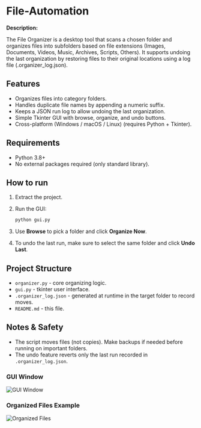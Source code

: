 # File-Automation

**Description:**

The File Organizer is a desktop tool that scans a chosen folder and organizes files into subfolders based on file extensions (Images, Documents, Videos, Music, Archives, Scripts, Others). It supports undoing the last organization by restoring files to their original locations using a log file (.organizer_log.json).

## Features
- Organizes files into category folders.
- Handles duplicate file names by appending a numeric suffix.
- Keeps a JSON run log to allow undoing the last organization.
- Simple Tkinter GUI with browse, organize, and undo buttons.
- Cross-platform (Windows / macOS / Linux) (requires Python + Tkinter).

## Requirements
- Python 3.8+
- No external packages required (only standard library).

## How to run
1. Extract the project.
2. Run the GUI:

   ```bash
   python gui.py
   ```
3. Use **Browse** to pick a folder and click **Organize Now**.

4. To undo the last run, make sure to select the same folder and click **Undo Last**.

## Project Structure
- `organizer.py` - core organizing logic.
- `gui.py` - tkinter user interface.
- `.organizer_log.json` - generated at runtime in the target folder to record moves.
- `README.md` - this file.

## Notes & Safety
- The script moves files (not copies). Make backups if needed before running on important folders.
- The undo feature reverts only the last run recorded in `.organizer_log.json`.

### GUI Window  
![GUI Window](images/gui.png)  

### Organized Files Example  
![Organized Files](images/organized_files.png) 
